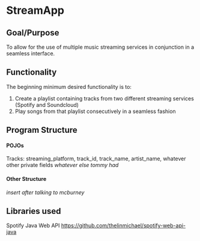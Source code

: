 # StreamApp
## Goal/Purpose
To allow for the use of multiple music streaming services in conjunction in a seamless interface. 
## Functionality
The beginning minimum desired functionality is to:
1. Create a playlist containing tracks from two different streaming services (Spotify and Soundcloud)
2. Play songs from that playlist consecutively in a seamless fashion

## Program Structure
#### POJOs
Tracks: streaming_platform, track_id, track_name, artist_name, whatever other private fields
*whatever else tommy had*
#### Other Structure
*insert after talking to mcburney*
## Libraries used
Spotify Java Web API
https://github.com/thelinmichael/spotify-web-api-java